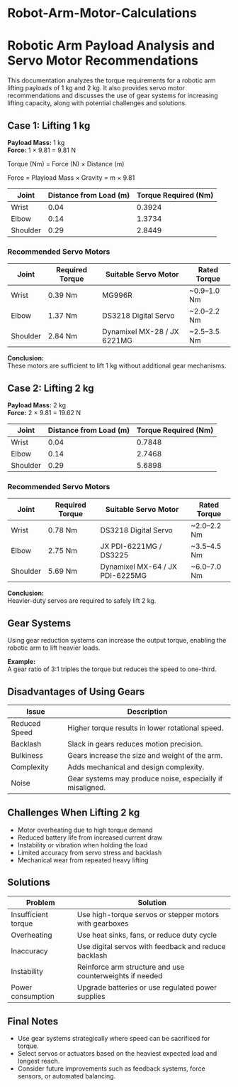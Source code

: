 # Robot-Arm-Motor-Calculations

# Robotic Arm Payload Analysis and Servo Motor Recommendations

This documentation analyzes the torque requirements for a robotic arm lifting payloads of 1 kg and 2 kg. It also provides servo motor recommendations and discusses the use of gear systems for increasing lifting capacity, along with potential challenges and solutions.

## Case 1: Lifting 1 kg

**Payload Mass:** 1 kg  
**Force:** 1 × 9.81 = 9.81 N

Torque (Nm) = Force (N) × Distance (m)

Force = Playload Mass × Gravity = m × 9.81

| Joint    | Distance from Load (m)| Torque Required (Nm)|
|----------|-----------------------|---------------------|
| Wrist    | 0.04                  | 0.3924              |
| Elbow    | 0.14                  | 1.3734              |
| Shoulder | 0.29                  | 2.8449              |

### Recommended Servo Motors

| Joint    | Required Torque | Suitable Servo Motor        | Rated Torque   |
|----------|-----------------|----------------------------|-----------------|
| Wrist    | 0.39 Nm         | MG996R                     | ~0.9–1.0 Nm     |
| Elbow    | 1.37 Nm         | DS3218 Digital Servo       | ~2.0–2.2 Nm     |
| Shoulder | 2.84 Nm         | Dynamixel MX-28 / JX 6221MG| ~2.5–3.5 Nm     |

**Conclusion:**  
These motors are sufficient to lift 1 kg without additional gear mechanisms.

## Case 2: Lifting 2 kg

**Payload Mass:** 2 kg  
**Force:** 2 × 9.81 = 19.62 N

| Joint    | Distance from Load (m) | Torque Required (Nm) |
|----------|-----------------------|---------------------|
| Wrist    | 0.04                  | 0.7848              |
| Elbow    | 0.14                  | 2.7468              |
| Shoulder | 0.29                  | 5.6898              |

### Recommended Servo Motors

| Joint    | Required Torque | Suitable Servo Motor            | Rated Torque   |
|----------|-----------------|--------------------------------|-----------------|
| Wrist    | 0.78 Nm         | DS3218 Digital Servo           | ~2.0–2.2 Nm     |
| Elbow    | 2.75 Nm         | JX PDI-6221MG / DS3225         | ~3.5–4.5 Nm     |
| Shoulder | 5.69 Nm         | Dynamixel MX-64 / JX PDI-6225MG| ~6.0–7.0 Nm     |

**Conclusion:**  
Heavier-duty servos are required to safely lift 2 kg.

## Gear Systems 

Using gear reduction systems can increase the output torque, enabling the robotic arm to lift heavier loads.

**Example:**  
A gear ratio of 3:1 triples the torque but reduces the speed to one-third.

## Disadvantages of Using Gears

| Issue         | Description                                                  |
|---------------|--------------------------------------------------------------|
| Reduced Speed | Higher torque results in lower rotational speed.             |
| Backlash      | Slack in gears reduces motion precision.                     |
| Bulkiness     | Gears increase the size and weight of the arm.               |
| Complexity    | Adds mechanical and design complexity.                       |
| Noise         | Gear systems may produce noise, especially if misaligned.    |

## Challenges When Lifting 2 kg

- Motor overheating due to high torque demand  
- Reduced battery life from increased current draw  
- Instability or vibration when holding the load  
- Limited accuracy from servo stress and backlash  
- Mechanical wear from repeated heavy lifting  

## Solutions

| Problem            | Solution                                                    |
|------------------- |-------------------------------------------------------------|
| Insufficient torque| Use high-torque servos or stepper motors with gearboxes     |
| Overheating        | Use heat sinks, fans, or reduce duty cycle                  |
| Inaccuracy         | Use digital servos with feedback and reduce backlash        |
| Instability        | Reinforce arm structure and use counterweights if needed    |
| Power consumption  | Upgrade batteries or use regulated power supplies           |

## Final Notes

- Use gear systems strategically where speed can be sacrificed for torque.  
- Select servos or actuators based on the heaviest expected load and longest reach.  
- Consider future improvements such as feedback systems, force sensors, or automated balancing.



